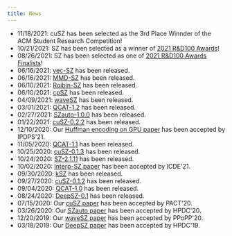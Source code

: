 ```yaml
---
title: News
---
```


- 11/18/2021: cuSZ has been selected as the 3rd Place Winnder of the ACM Student Research Competition!
- 10/21/2021: SZ has been selected as a winner of [2021 R&D100 Awards](https://www.rdworldonline.com/rd-100-2021-winner/sz-a-lossy-compression-framework-for-scientific-data/)!
- 08/26/2021: SZ has been selected as one of [2021 R&D100 Awards Finalists](https://www.rdworldonline.com/finalists-for-2021-rd-100-awards-are-unveiled/)!
- 06/16/2021: [vec-SZ](https://github.com/szcompressor/vecSZ) has been released.
- 06/16/2021: [MMD-SZ](https://github.com/szcompressor/MMD-SZ) has been released. 
- 06/10/2021: [Roibin-SZ](https://github.com/szcompressor/SZ/tree/master/example/roibin_example) has been released. 
- 06/10/2021: [cpSZ](https://github.com/szcompressor/cpSZ) has been released. 
- 04/09/2021: [waveSZ](https://github.com/szcompressor/SZ_HLS) has been released. 
- 03/01/2021: [QCAT-1.2](https://github.com/szcompressor/qcat/releases/download/1.2/qcat-1.2.tar.gz) has been released. 
- 02/27/2021: [SZauto-1.0.0](https://github.com/szcompressor/SZauto/releases/download/1.0.0/SZauto-1.0.0.tar.gz) has been released.
- 01/22/2021: [cuSZ-0.2.2](https://github.com/szcompressor/cuSZ/releases/download/v0.2.0/cuSZ-0.2.0.tar.gz) has been released. 
- 12/10/2020: Our [Huffman encoding on GPU paper](https://arxiv.org/abs/2010.10039) has been accepted by IPDPS'21. 
- 11/05/2020: [QCAT-1.1](https://github.com/szcompressor/qcat/releases/download/v1.1/qcat-1.1.tar.gz) has been released. 
- 10/25/2020: [cuSZ-0.1.3](https://github.com/szcompressor/cuSZ/releases/download/v0.1.3/cuSZ-0.1.3.tar.gz) has been released. 
- 10/24/2020: [SZ-2.1.11](https://github.com/szcompressor/SZ/releases/download/v2.1.11/SZ-2.1.11.tar.gz) has been released.
- 10/02/2020: [Interp-SZ paper](https://icde2021.gr/accepted-papers/) has been accepted by ICDE'21.
- 09/30/2020: [kSZ](https://github.com/szcompressor/kokkosSZ) has been released. 
- 09/27/2020: [cuSZ-0.1.2](https://github.com/szcompressor/cuSZ/releases/download/v0.1.2/cuSZ-0.1.2.tar.gz) has been released. 
- 09/04/2020: [QCAT-1.0](https://github.com/szcompressor/qcat/releases/download/v1.0/qcat-1.0.tar.gz) has been released. 
- 08/24/2020: [DeepSZ-0.1](https://github.com/szcompressor/DeepSZ/releases/download/v0.1/DeepSZ-0.1.tar.gz) has been released.
- 07/15/2020: Our [cuSZ paper](https://dl.acm.org/doi/abs/10.1145/3410463.3414624) has been accepted by PACT'20.
- 03/26/2020: Our [SZauto paper](https://dl.acm.org/doi/abs/10.1145/3369583.3392688) has been accepted by HPDC'20.
- 12/20/2019: Our [waveSZ paper](https://dl.acm.org/doi/10.1145/3332466.3374525) has been accepted by PPoPP'20.
- 03/18/2019: Our [DeepSZ paper](https://dl.acm.org/doi/10.1145/3307681.3326608) has been accepted by HPDC'19.
